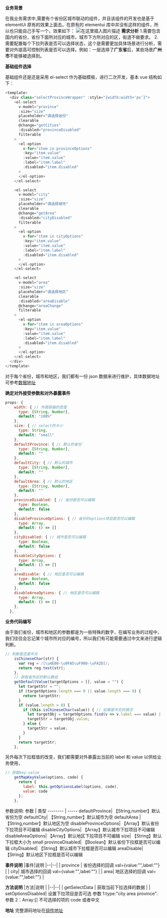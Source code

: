 **业务背景**

在我业务需求中,需要有个省份区城市联动的组件，并且该组件的开发也是基于 elementUi 原有的效果上面去。在原有的 elementui 库中并没有这样的组件，所以也只能自己手写一个，效果如下：
![在这里插入图片描述](https://img-blog.csdnimg.cn/20210104104621735.png?x-oss-process=image/watermark,type_ZmFuZ3poZW5naGVpdGk,shadow_10,text_aHR0cHM6Ly9ibG9nLmNzZG4ubmV0L09ubHlfcnVpd2Vu,size_16,color_FFFFFF,t_70)
**需求分析** 1.需要包含国内的省份，省份下面所对应的城市，城市下方所对应的区，街道不做要求。 2.需要配置每个下拉列表是否可以选择状态，这个是需要更加具体场景进行分析，需要对外提高可控制列表是否可以选择。例如：一层选择了**广东省**后，某些场景**广州市**不能够被选择到。

**基础组件选择**

基础组件还是还是采用 el-select 作为基础模板，进行二次开发，基本 vue 结构如下：

```javascript
<template>
  <div class="selectProvinceWrapper" :style="{width:width+'px'}">
    <el-select
      v-model="province"
      :size="size"
      placeholder="请选择省份"
      clearable
      @change="getCities"
      :disabled="provinceDisabled"
      filterable
    >
      <el-option
        v-for="item in provinceOptions"
        :key="item.value"
        :value="item.value"
        :label="item.label"
        :disabled="item.disabled"
      >
      </el-option>
    </el-select>

    <el-select
      v-model="city"
      :size="size"
      placeholder="请选择城市"
      clearable
      @change="getArea"
      :disabled="cityDisabled"
      filterable
    >
      <el-option
        v-for="item in cityOptions"
        :key="item.value"
        :value="item.value"
        :label="item.label"
        :disabled="item.disabled"
      >
      </el-option>
    </el-select>

    <el-select
      v-model="area"
      :size="size"
      placeholder="请选择地区"
      clearable
      :disabled="areaDisable"
      @change="areaChange"
      filterable
    >
      <el-option
        v-for="item in areaOptions"
        :key="item.value"
        :value="item.value"
        :label="item.label"
        :disabled="item.disabled"
      >
      </el-option>
    </el-select>
  </div>
</template>
```

对于每个省份，城市和地区，我们都有一份 json 数据来进行维护，具体数据地址可参考[数据地址](https://github.com/whenTheMorningDark/vue-kai-admin/blob/master/src/components/selectProvince/districts.js)

**确定对外接受参数和对外暴露事件**

```javascript
props: {
    width: { // 外围容器的宽度
      type: [String, Number],
      default: "100%"
    },
    size: { // select的大小
      type: String,
      default: "small"
    },
    defaultProvince: { // 默认的省份
      type: [String, Number],
      default: ""
    },
    defaultCity: { // 默认的城市
      type: [String, Number],
      default: ""
    },
    defaultArea: { // 默认的地区
      type: [String, Number],
      default: ""
    },
    provinceDisabled: { // 省份是否可以编辑
      type: Boolean,
      default: false
    },
    disableProvinceOptions: { // 省份的options项目是否可以编辑
      type: Array,
      default: () => []
    },
    cityDisabled: { // 城市是否可以编辑
      type: Boolean,
      default: false
    },
    disableCityOptions: {
      type: Array,
      default: () => []
    },
    areaDisable: { // 地区是否可以编辑
      type: Boolean,
      default: false
    },
    disableAreaOptions: { // 地区是否可以编辑
      type: Array,
      default: () => []
    },
  },
```

**业务代码编写**

由于我们省份，城市和地区的参数都是为一些特殊的数字，在编写业务的过程中，我们往往会忘记某个城市所对应的编号，所以我们有可能需要通过中文来进行逻辑判断。

```javascript
// 判断是否是中文
    isChineseChar(str) {
      var reg = /[\u4E00-\u9FA5\uF900-\uFA2D]/;
      return reg.test(str);
    },
    // 获取省市区的默认数组
    getDefaultValue(targetOptions = [], value = "") {
      let targetStr = "";
      if (targetOptions.length === 0 || value.length === 0) {
        return targetStr;
      }
      if (value.length > 0) {
        if (this.isChineseChar(value)) { // 如果是中文的情况
          let targetObj = targetOptions.find(v => v.label === value) || {};
          targetStr = targetObj.value;
        } else {
          targetStr = value;
        }
      }
      return targetStr;
    },
```

另外每次下拉框值的改变，我们都需要对外暴露出当前的 label 和 value 以供给业务使用，

```javascript
// 获取key-value
    getMapKeyValue(options, code) {
      return {
        label: this.getOptionsLabel(options, code),
        value: code
      };
    },
```

参数说明:
参数 | 类型
-------- | -----
defaultProvince| 【String,number】默认省份为空
defaultCity| 【String,number】默认城市为空
defaultArea | 【String,number】默认地区为空
disableProvinceOptions| 【Array】默认省份下拉项目不可编辑
disableCityOptions| 【Array】默认城市下拉项目不可编辑
disableAreaOptions| 【Array】默认地区下拉项目不可编辑
size| 【String】默认下拉框大小为 small
provinceDisabled| 【Boolean】默认省份下拉框是否可以编辑
cityDisabled| 【String】默认城市下拉框是否可以编辑
areaDisable| 【String】默认地区下拉框是否可以编辑

**事件说明**
|事件|说明
|--|--|
| province | 省份选择的回调 val={value:"",label:""} |
| city| 城市选择的回调 val={value:"",label:""} |
| area| 地区选择的回调 val={value:"",label:""} |

**方法说明**
|方法|说明 |
|--|--|
| getSelectData | 获取当前下拉选择的数据 |
| setOptionsDisabled| 设置下拉项目是否可选 参数 1:type:"city area province".参数 2：Array:[] 不可选择的项的 code 或者中文

**地址**
完整源码地址在[组件地址](https://github.com/whenTheMorningDark/vue-kai-admin/blob/master/src/components/selectProvince/index.vue)
